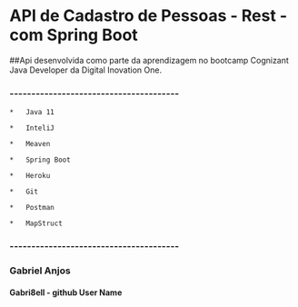 # API de Cadastro de Pessoas -  Rest - com Spring Boot
##Api desenvolvida como parte da aprendizagem no bootcamp Cognizant Java Developer da Digital Inovation One.
### ---------------------------------------
    *   Java 11
    
    *   InteliJ
    
    *   Meaven
    
    *   Spring Boot
    
    *   Heroku
    
    *   Git
    
    *   Postman
    
    *   MapStruct
    
    
### ---------------------------------------

### Gabriel Anjos

#### Gabri8ell - github User Name
